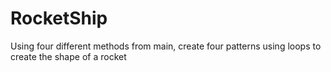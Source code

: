 # RocketShip
Using four different methods from main, create four patterns using loops to create the shape of a rocket
